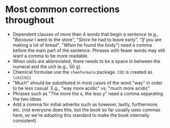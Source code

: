 # Most common corrections throughout

* Dependent clauses of more than 4 words that begin a sentence (e.g., "_Because_ I went to the store", "_Since_ he had to leave early", "_If_ you are making a lot of bread", "_When_ he found the body") need a comma before the main part of the sentence.  Phrases with fewer words may still want a comma to be more readable.
* When units are abbreviated, there needs to be a space in between the numeral and the unit (e.g., 50 g)
* Chemical formulae use the `chemformula` package. `CO2` is created as `\ch{CO2}`
* "Much" should be substituted in most cases of the word "way" in order to be less casual.  E.g., "way more acidic" vs. "much more acidic"
* Phrases such as "The more the x, the less y" need a comma separating the two ideas
* Add a comma for initial adverbs such as however, lastly, furthermore, etc. (not everyone does this, but the book so far usually uses commas here, so we're adopting this standard to make the book internally consistent)